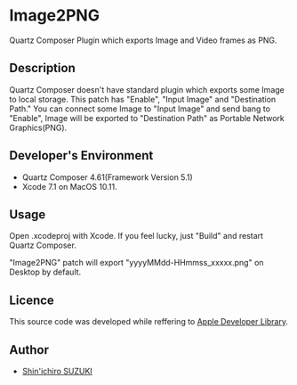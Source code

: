 Image2PNG
====

Quartz Composer Plugin which exports Image and Video frames as PNG.

## Description
Quartz Composer doesn't have standard plugin which exports some Image to local storage.
This patch has "Enable", "Input Image" and "Destination Path."
You can connect some Image to "Input Image" and send bang to "Enable", Image will be exported to "Destination Path" as Portable Network Graphics(PNG).

## Developer's Environment
* Quartz Composer 4.61(Framework Version 5.1)
* Xcode 7.1 on MacOS 10.11.

## Usage
Open .xcodeproj with Xcode. If you feel lucky, just "Build" and restart Quartz Composer.

"Image2PNG" patch will export "yyyyMMdd-HHmmss_xxxxx.png" on Desktop by default.

## Licence

This source code was developed while reffering to [Apple Developer Library](https://developer.apple.com/library/mac/samplecode/ImageExporter/Introduction/Intro.html#//apple_ref/doc/uid/DTS40009329-Intro-DontLinkElementID_2).

## Author

* [Shin'ichiro SUZUKI](shin@szk-engineering.com)
